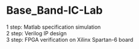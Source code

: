 # Base_Band-IC-Lab
1 step: Matlab specification simulation  
2 step: Verilog IP design  
3 step: FPGA verification on Xilinx Spartan-6 board  
